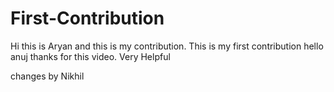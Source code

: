 # First-Contribution

Hi this is Aryan and this is my contribution.
This is my first contribution
hello anuj thanks for this video. Very Helpful

changes by Nikhil
